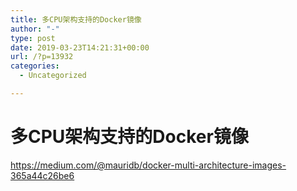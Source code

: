 ```yaml
---
title: 多CPU架构支持的Docker镜像
author: "-"
type: post
date: 2019-03-23T14:21:31+00:00
url: /?p=13932
categories:
  - Uncategorized

---
```

# 多CPU架构支持的Docker镜像
https://medium.com/@mauridb/docker-multi-architecture-images-365a44c26be6